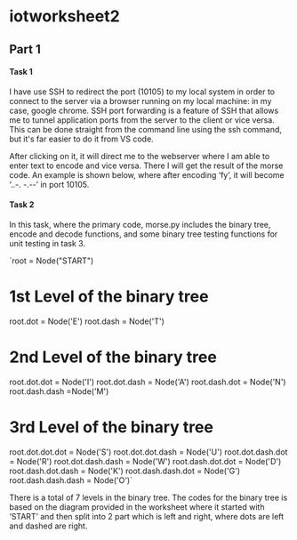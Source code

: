 # iotworksheet2
## Part 1

#### Task 1

I have use SSH to redirect the port (10105) to my local system in order to connect to the server via a browser running on my local machine: in my case, google chrome. SSH port forwarding is a feature of SSH that allows me to tunnel application ports from the server to the client or vice versa. This can be done straight from the command line using the ssh command, but it's far easier to do it from VS code.

After clicking on it, it will direct me to the webserver where I am able to enter text to encode and vice versa. There I will get the result of the morse code. An example is shown below, where after encoding ‘fy’, it will become  ‘..-. -.--’ in port 10105.

#### Task 2

In this task, where the primary code, morse.py includes the binary tree, encode and decode functions, and some binary tree testing functions for unit testing in task 3.

`root = Node("START")

# 1st Level of the binary tree
root.dot = Node('E')
root.dash = Node('T')

# 2nd Level of the binary tree
root.dot.dot = Node('I')
root.dot.dash = Node('A')
root.dash.dot = Node('N')
root.dash.dash =Node('M')

# 3rd Level of the binary tree
root.dot.dot.dot = Node('S')
root.dot.dot.dash = Node('U')
root.dot.dash.dot = Node('R')
root.dot.dash.dash = Node('W')
root.dash.dot.dot = Node('D')
root.dash.dot.dash = Node('K')
root.dash.dash.dot = Node('G')
root.dash.dash.dash = Node('O')`

There is a total of 7 levels in the binary tree. The codes for the binary tree is based on the diagram provided in the worksheet where it started with ‘START’ and then split into 2 part which is left and right, where dots are left and dashed are right.
